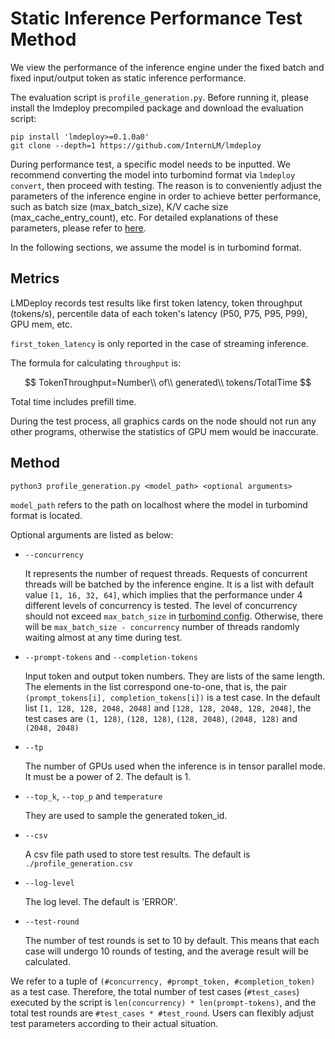 # Static Inference Performance Test Method

We view the performance of the inference engine under the fixed batch and fixed input/output token as static inference performance.

The evaluation script is `profile_generation.py`. Before running it, please install the lmdeploy precompiled package and download the evaluation script:

```shell
pip install 'lmdeploy>=0.1.0a0'
git clone --depth=1 https://github.com/InternLM/lmdeploy
```

During performance test, a specific model needs to be inputted. We recommend converting the model into turbomind format via `lmdeploy convert`, then proceed with testing.
The reason is to conveniently adjust the parameters of the inference engine in order to achieve better performance, such as batch size (max_batch_size), K/V cache size (max_cache_entry_count), etc. For detailed explanations of these parameters, please refer to [here](../turbomind_config.md).

In the following sections, we assume the model is in turbomind format.

## Metrics

LMDeploy records test results like first token latency, token throughput (tokens/s), percentile data of each token's latency (P50, P75, P95, P99), GPU mem, etc.

`first_token_latency` is only reported in the case of streaming inference.

The formula for calculating `throughput` is:

$$
TokenThroughput=Number\\ of\\ generated\\ tokens/TotalTime
$$

Total time includes prefill time.

During the test process, all graphics cards on the node should not run any other programs, otherwise the statistics of GPU mem would be inaccurate.

## Method

```shell
python3 profile_generation.py <model_path> <optional arguments>
```

`model_path` refers to the path on localhost where the model in turbomind format is located.

Optional arguments are listed as below:

- `--concurrency`

  It represents the number of request threads. Requests of concurrent threads will be batched by the inference engine. It is a list with default value `[1, 16, 32, 64]`, which implies that the performance under 4 different levels of concurrency is tested. The level of concurrency should not exceed `max_batch_size` in [turbomind config](../turbomind_config.md#turbomind-20-config). Otherwise, there will be `max_batch_size - concurrency` number of threads randomly waiting almost at any time during test.

- `--prompt-tokens` and `--completion-tokens`

  Input token and output token numbers. They are lists of the same length. The elements in the list correspond one-to-one, that is,
  the pair `(prompt_tokens[i], completion_tokens[i])` is a test case. In the default list `[1, 128, 128, 2048, 2048]` and `[128, 128, 2048, 128, 2048]`, the test cases are `(1, 128)`, `(128, 128)`, `(128, 2048)`, `(2048, 128)` and `(2048, 2048)`

- `--tp`

  The number of GPUs used when the inference is in tensor parallel mode. It must be a power of 2. The default is 1.

- `--top_k`, `--top_p` and `temperature`

  They are used to sample the generated token_id.

- `--csv`

  A csv file path used to store test results. The default is `./profile_generation.csv`

- `--log-level`

  The log level. The default is 'ERROR'.

- `--test-round`

  The number of test rounds is set to 10 by default. This means that each case will undergo 10 rounds of testing, and the average result will be calculated.

We refer to a tuple of `(#concurrency, #prompt_token, #completion_token)` as a test case. Therefore, the total number of test cases (`#test_cases`) executed by the script is `len(concurrency) * len(prompt-tokens)`, and the total test rounds  are `#test_cases * #test_round`. Users can flexibly adjust test parameters according to their actual situation.
